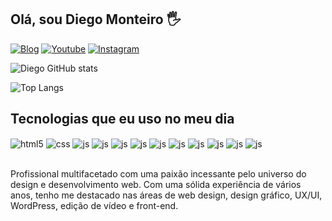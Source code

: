 ## Olá, sou Diego Monteiro 🖐️

[![Blog](https://img.shields.io/badge/website-000000?style=for-the-badge&logo=About.me&logoColor=white&url=https://diegomonteirosousa.github.io/portifolio/)](https://diegomonteirosousa.github.io/portifolio/)
[![Youtube](https://img.shields.io/badge/YouTube-FF0000?style=for-the-badge&logo=youtube&logoColor=white)](https://www.youtube.com/channel/UCcfq7OGd924p0ewTx-ALrMQ)
[![Instagram](https://img.shields.io/badge/Instagram-E4405F?style=for-the-badge&logo=instagram&logoColor=white)](https://www.instagram.com/inovartvisual)


![Diego GitHub stats](https://github-readme-stats.vercel.app/api?username=diegomonteirosousa&show_icons=true&theme=radical)

![Top Langs](https://github-readme-stats.vercel.app/api/top-langs/?username=diegomonteirosousa&hide_progress=true)

## Tecnologias que eu uso no meu dia

<div style="display: inline_block">
  <img align="center" alt="html5" src="https://img.shields.io/badge/HTML5-E34F26?style=for-the-badge&logo=html5&logoColor=white" />
  <img align="center" alt="css" src="https://img.shields.io/badge/CSS3-1572B6?style=for-the-badge&logo=css3&logoColor=white" />
 <img align="center" alt="js" src="https://img.shields.io/badge/JavaScript-F7DF1E?style=for-the-badge&logo=javascript&logoColor=black" />
<img align="center" alt="js" src="https://img.shields.io/badge/Vue.js-35495E?style=for-the-badge&logo=vue.js&logoColor=4FC08D" />
  <img align="center" alt="js" src="https://img.shields.io/badge/PHP-777BB4?style=for-the-badge&logo=php&logoColor=white" />
  <img align="center" alt="js" src="https://img.shields.io/badge/MySQL-00000F?style=for-the-badge&logo=mysql&logoColor=white" />
<img align="center" alt="js" src="https://img.shields.io/badge/Adobe%20XD-470137?style=for-the-badge&logo=Adobe%20XD&logoColor=#FF61F6" />
<img align="center" alt="js" src="https://img.shields.io/badge/Figma-F24E1E?style=for-the-badge&logo=figma&logoColor=white" />
<img align="center" alt="js" src="https://img.shields.io/badge/Adobe%20Photoshop-31A8FF?style=for-the-badge&logo=Adobe%20Photoshop&logoColor=black" />
<img align="center" alt="js" src="https://img.shields.io/badge/Adobe%20Illustrator-FF9A00?style=for-the-badge&logo=adobe%20illustrator&logoColor=white" />
<img align="center" alt="js" src="https://img.shields.io/badge/Adobe%20InDesign-FF3366?style=for-the-badge&logo=Adobe%20InDesign&logoColor=white" />
<img align="center" alt="js" src="https://img.shields.io/badge/Adobe%20after%20affects-CF96FD?style=for-the-badge&logo=Adobe%20after%20effects&logoColor=393665" />
  

</div><br/>

Profissional multifacetado com uma paixão incessante pelo universo do design e desenvolvimento web. Com uma sólida experiência de vários anos, tenho me destacado nas áreas de web design, design gráfico, UX/UI, WordPress, edição de vídeo e front-end.


